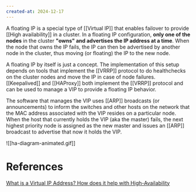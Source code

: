 ```yaml
---
created-at: 2024-12-17
---
```


A floating IP is a special type of [[Virtual IP]] that enables failover to provide [[High availability]] in a cluster. In a floating IP configuration, **only one of the nodes** in the cluster **"owns" and advertises the IP address at a time**. When the node that owns the IP fails, the IP can then be advertised by another node in the cluster, thus moving (or floating) the IP to the new node.

A floating IP by itself is just a concept. The implementation of this setup depends on tools that implement the [[VRRP]] protocol to do healthchecks on the cluster nodes and move the IP in case of node failures. [[Keepalived]] and [[HAProxy]] both implement the [[VRRP]] protocol and can be used to manage a VIP to provide a floating IP behavior.

The software that manages the VIP uses [[ARP]] broadcasts (or announcements) to inform the switches and other hosts on the network that the MAC address associated with the VIP resides on a particular node. When the host that currently holds the VIP (aka the master) fails, the next highest priority node is assigned as the new master and issues an [[ARP]] broadcast to advertise that now it holds the VIP.

![[ha-diagram-animated.gif]]

# References

[What is a Virtual IP Address? How does it help with High-Availability](https://www.youtube.com/watch?v=bXQ0HvsWI60)
